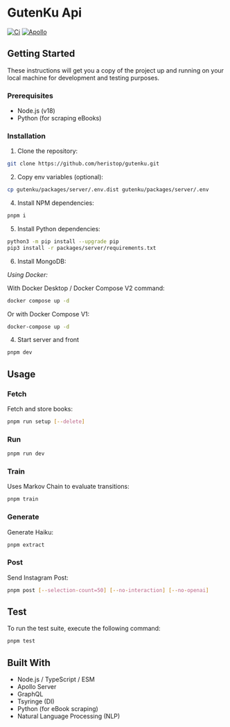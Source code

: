 # GutenKu Api

[![Ci](https://github.com/heristop/gutenku/actions/workflows/api.yaml/badge.svg)](https://github.com/heristop/gutenku/actions/workflows/api.yaml)
[![Apollo](https://img.shields.io/badge/apollo-4.x-blue.svg)](https://www.apollographql.com/)

## Getting Started

These instructions will get you a copy of the project up and running on your local machine for development and testing purposes.

### Prerequisites

- Node.js (v18)
- Python (for scraping eBooks)

### Installation

1. Clone the repository:

```bash
git clone https://github.com/heristop/gutenku.git
```

2. Copy env variables (optional):

```bash
cp gutenku/packages/server/.env.dist gutenku/packages/server/.env
```

4. Install NPM dependencies:

```bash
pnpm i
```

5. Install Python dependencies:

```bash
python3 -m pip install --upgrade pip
pip3 install -r packages/server/requirements.txt
```

6. Install MongoDB:

_Using Docker:_

With Docker Desktop / Docker Compose V2 command:

```bash
docker compose up -d
```

Or with Docker Compose V1:

```bash
docker-compose up -d
```

4. Start server and front

```bash
pnpm dev
```

## Usage

### Fetch

Fetch and store books:

```bash
pnpm run setup [--delete]
```

### Run

```bash
pnpm run dev
```

### Train

Uses Markov Chain to evaluate transitions:

```bash
pnpm train
```

### Generate

Generate Haiku:

```bash
pnpm extract
```

### Post

Send Instagram Post:

```bash
pnpm post [--selection-count=50] [--no-interaction] [--no-openai]
```

## Test

To run the test suite, execute the following command:

```bash
pnpm test
```

## Built With

- Node.js / TypeScript / ESM
- Apollo Server
- GraphQL
- Tsyringe (DI)
- Python (for eBook scraping)
- Natural Language Processing (NLP)
